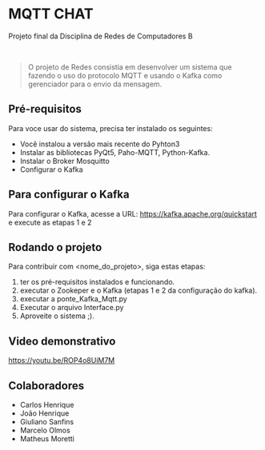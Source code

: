 <h1 >MQTT CHAT</h1>
<p >Projeto final da Disciplina de Redes de Computadores B</p>
<br/>

> O projeto de Redes consistia em desenvolver um sistema que fazendo o uso do protocolo MQTT e usando o Kafka como gerenciador para o envio da mensagem.

## Pré-requisitos

Para voce usar do sistema, precisa ter instalado os seguintes:
* Você instalou a versão mais recente do Pyhton3
* Instalar as bibliotecas PyQt5, Paho-MQTT, Python-Kafka.
* Instalar o Broker Mosquitto
* Configurar o Kafka

## Para configurar o Kafka

Para configurar o Kafka, acesse a URL: https://kafka.apache.org/quickstart e execute as etapas 1 e 2

## Rodando o projeto
Para contribuir com <nome_do_projeto>, siga estas etapas:

1. ter os pré-requisitos instalados e funcionando.
2. executar o Zookeper e o Kafka (etapas 1 e 2 da configuração do kafka).
3. executar a ponte_Kafka_Mqtt.py
4. Executar o arquivo Interface.py
5. Aproveite o sistema ;).

## Video demonstrativo 

https://youtu.be/ROP4o8UiM7M

## Colaboradores

- Carlos Henrique
- João Henrique 
- Giuliano Sanfins
- Marcelo Olmos
- Matheus Moretti
